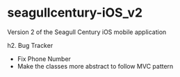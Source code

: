 seagullcentury-iOS_v2
=====================

Version 2 of the Seagull Century iOS mobile application

h2. Bug Tracker
* Fix Phone Number
* Make the classes more abstract to follow MVC pattern
